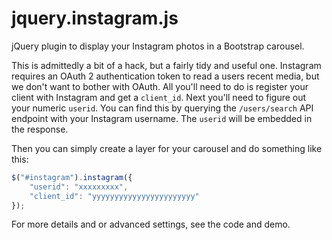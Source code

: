 jquery.instagram.js
===================

jQuery plugin to display your Instagram photos in a Bootstrap carousel.

This is admittedly a bit of a hack, but a fairly tidy and useful one. Instagram requires an
OAuth 2 authentication token to read a users recent media, but we don't want to bother with
OAuth. All you'll need to do is register your client with Instagram and get a <code>client_id</code>.
Next you'll need to figure out your numeric <code>userid</code>. You can find this by querying
the <code>/users/search</code> API endpoint with your Instagram username. The <code>userid</code> will be embedded in the response.

Then you can simply create a layer for your carousel and do something like this:

```javascript
$("#instagram").instagram({
	"userid": "xxxxxxxxx",
	"client_id": "yyyyyyyyyyyyyyyyyyyyyyy"
});

```

For more details and or advanced settings, see the code and demo.
